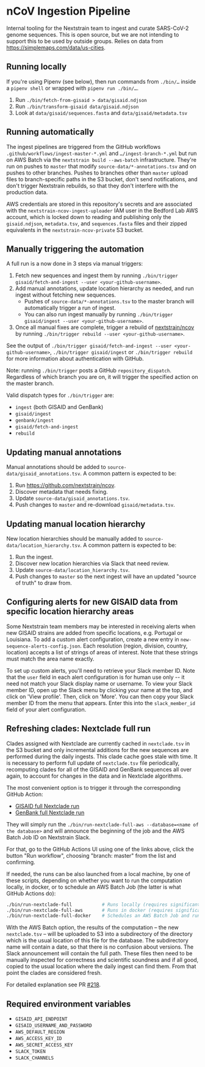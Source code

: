# nCoV Ingestion Pipeline

Internal tooling for the Nextstrain team to ingest and curate SARS-CoV-2 genome sequences. This is open source, but we are not intending to support this to be used by outside groups.
Relies on data from https://simplemaps.com/data/us-cities.

## Running locally
If you're using Pipenv (see below), then run commands from `./bin/…` inside a `pipenv shell` or wrapped with `pipenv run ./bin/…`.

1. Run `./bin/fetch-from-gisaid > data/gisaid.ndjson`
2. Run `./bin/transform-gisaid data/gisaid.ndjson`
3. Look at `data/gisaid/sequences.fasta` and `data/gisaid/metadata.tsv`

## Running automatically
The ingest pipelines are triggered from the GitHub workflows `.github/workflows/ingest-master-*.yml` and `…/ingest-branch-*.yml` but run on AWS Batch via the `nextstrain build --aws-batch` infrastructure.
They're run on pushes to `master` that modify `source-data/*-annotations.tsv` and on pushes to other branches.
Pushes to branches other than `master` upload files to branch-specific paths in the S3 bucket, don't send notifications, and don't trigger Nextstrain rebuilds, so that they don't interfere with the production data.

AWS credentials are stored in this repository's secrets and are associated with the `nextstrain-ncov-ingest-uploader` IAM user in the Bedford Lab AWS account, which is locked down to reading and publishing only the `gisaid.ndjson`, `metadata.tsv`, and `sequences.fasta` files and their zipped equivalents in the `nextstrain-ncov-private` S3 bucket.

## Manually triggering the automation
A full run is a now done in 3 steps via manual triggers:
1. Fetch new sequences and ingest them by running `./bin/trigger gisaid/fetch-and-ingest --user <your-github-username>`.
2. Add manual annotations, update location hierarchy as needed, and run ingest without fetching new sequences.
    * Pushes of `source-data/*-annotations.tsv` to the master branch will automatically trigger a run of ingest.
    * You can also run ingest manually by running `./bin/trigger gisaid/ingest --user <your-github-username>`.
3. Once all manual fixes are complete, trigger a rebuild of [nextstrain/ncov](https://github.com/nextstrain/ncov) by running `./bin/trigger rebuild --user <your-github-username>`.

See the output of `./bin/trigger gisaid/fetch-and-ingest --user <your-github-username>`, `./bin/trigger gisaid/ingest` or `./bin/trigger rebuild` for more information about authentication with GitHub.

Note: running `./bin/trigger` posts a GitHub `repository_dispatch`.
Regardless of which branch you are on, it will trigger the specified action on the master branch.

Valid dispatch types for `./bin/trigger` are:

  - `ingest` (both GISAID and GenBank)
  - `gisaid/ingest`
  - `genbank/ingest`
  - `gisaid/fetch-and-ingest`
  - `rebuild`

## Updating manual annotations
Manual annotations should be added to `source-data/gisaid_annotations.tsv`.
A common pattern is expected to be:

 1. Run <https://github.com/nextstrain/ncov>.
 2. Discover metadata that needs fixing.
 3. Update `source-data/gisaid_annotations.tsv`.
 4. Push changes to `master` and re-download `gisaid/metadata.tsv`.

## Updating manual location hierarchy
New location hierarchies should be manually added to `source-data/location_hierarchy.tsv`.
A common pattern is expected to be:

 1. Run the ingest.
 2. Discover new location hierarchies via Slack that need review.
 3. Update `source-data/location_hierarchy.tsv`.
 4. Push changes to `master` so the next ingest will have an updated "source of truth" to draw from.

## Configuring alerts for new GISAID data from specific location hierarchy areas
Some Nextstrain team members may be interested in receiving alerts when new GISAID strains are added from specific locations, e.g. Portugal or Louisiana.
To add a custom alert configuration, create a new entry in `new-sequence-alerts-config.json`.
Each resolution (region, division, country, location) accepts a list of strings of areas of interest.
Note that these strings must match the area name exactly.

To set up custom alerts, you'll need to retrieve your Slack member ID.
Note that the `user` field in each alert configuration is for human use only -- it need not match your Slack display name or username.
To view your Slack member ID, open up the Slack menu by clicking your name at the top, and click on 'View profile'.
Then, click on 'More'.
You can then copy your Slack member ID from the menu that appears.
Enter this into the `slack_member_id` field of your alert configuration.

## Refreshing clades: Nextclade full run

Clades assigned with Nextclade are currently cached in `nextclade.tsv` in the S3 bucket and only incremental additions for the new sequences are performed during the daily ingests. This clade cache goes stale with time. It is necessary to perform full update of `nextclade.tsv` file periodically, recomputing clades for all of the GISAID and GenBank sequences all over again, to account for changes in the data and in Nextclade algorithms. 

The most convenient option is to trigger it through the corresponding GitHub Action:

 - [GISAID full Nextclade run](https://github.com/nextstrain/ncov-ingest/actions/workflows/nextclade-full-run-gisaid.yml)
 - [GenBank full Nextclade run](https://github.com/nextstrain/ncov-ingest/actions/workflows/nextclade-full-run-genbank.yml)

They will simply run the `./bin/run-nextclade-full-aws --database=<name of the database>` and will announce the beginning of the job and the AWS Batch Job ID on Nextstrain Slack. 

For that, go to the GitHub Actions UI using one of the links above, click the button "Run workflow", choosing "branch: master" from the list and confirming.

If needed, the runs can be also launched from a local machine, by one of these scripts, depending on whether you want to run the computation locally, in docker, or to schedule an AWS Batch Job (the latter is what GitHub Actions do):

```bash
./bin/run-nextclade-full           # Runs locally (requires significant computational resources)
./bin/run-nextclade-full-aws       # Runs in docker (requires significant computational resources)
./bin/run-nextclade-full-docker    # Schedules an AWS Batch Job and runs there
```

With the AWS Batch option, the results of the computation – the new `nextclade.tsv` – will be uploaded to S3 into a subdirectory of the directory which is the usual location of this file for the database. The subdirectory name will contain a date, so that there is no confusion about versions. The Slack announcement will contain the full path. These files then need to be manually inspected for correctness and scientific soundness and if all good, copied to the usual location where the daily ingest can find them. From that point the clades are considered fresh.

For detailed explanation see PR [#218](https://github.com/nextstrain/ncov-ingest/pull/218).


## Required environment variables
* `GISAID_API_ENDPOINT`
* `GISAID_USERNAME_AND_PASSWORD`
* `AWS_DEFAULT_REGION`
* `AWS_ACCESS_KEY_ID`
* `AWS_SECRET_ACCESS_KEY`
* `SLACK_TOKEN`
* `SLACK_CHANNELS`
